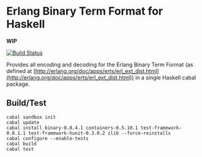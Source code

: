 Erlang Binary Term Format for Haskell
=====================================

**WIP**

[![Build Status](https://secure.travis-ci.org/okeuday/erlang_hs.png?branch=master)](http://travis-ci.org/okeuday/erlang_hs)

Provides all encoding and decoding for the Erlang Binary Term Format
(as defined at [http://erlang.org/doc/apps/erts/erl_ext_dist.html](http://erlang.org/doc/apps/erts/erl_ext_dist.html))
in a single Haskell cabal package.

Build/Test
----------

    cabal sandbox init
    cabal update
    cabal install binary-0.8.4.1 containers-0.5.10.1 test-framework-0.8.1.1 test-framework-hunit-0.3.0.2 zlib --force-reinstalls
    cabal configure --enable-tests
    cabal build
    cabal test

